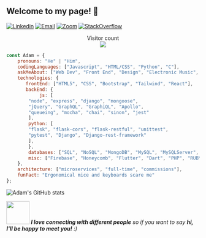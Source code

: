 ## Welcome to my page! :dizzy:
[![Linkedin](https://img.shields.io/badge/-LinkedIn-222222?style=flat-square&logo=Linkedin&logoColor=white&link=https://www.linkedin.com/in/tayloradam1999/)](https://www.linkedin.com/in/tayloradam1999/)
[![Email](https://img.shields.io/badge/Gmail-D14836?style=for-the-badge&logo=gmail&logoColor=white)](https://mail.google.com/mail/u/1/#inbox)
[![Zoom](https://img.shields.io/badge/Zoom-2D8CFF?style=for-the-badge&logo=zoom&logoColor=white)](https://zoom.us/j/4097689492?pwd=RTVrQ3IwM0piU3R4NnpZVUo4S2kxUT09)
[![StackOverflow](https://img.shields.io/badge/Stack_Overflow-FE7A16?style=for-the-badge&logo=stack-overflow&logoColor=white)](https://stackoverflow.com/users/14459358/adam-taylor)

<p align="center"> 
  Visitor count<br>
  <img src="https://profile-counter.glitch.me/tayloradam1999/count.svg" />
</p>



```javascript
const Adam = {
    pronouns: "He" | "Him",
    codingLanguages: ["Javascript", "HTML/CSS", "Python", "C"],
    askMeAbout: ["Web Dev", "Front End", "Design", "Electronic Music", "MMOs"],
    technologies: {
       frontEnd: ["HTML5", "CSS", "Bootstrap", "Tailwind", "React"],
       backEnd: {
            js: [
		"node", "express", "django", "mongoose",
		"jQuery", "GraphQL", "GraphiQL", "Apollo",
		"queueing", "mocha", "chai", "sinon", "jest"
		],
		python: [
		"flask", "flask-cors", "flask-restful", "unittest",
		"pytest", "Django", "Django-rest-framework"
		], 
        },
        databases: ["SQL", "NoSQL", "MongoDB", "MySQL", "MySQLServer", "Microsoft SQL Server", "PostgreSQL"],
        misc: ["Firebase", "Honeycomb", "Flutter", "Dart", "PHP", "RUBY", "Swift", "SwiftUI"]
    },
    architecture: ["microservices", "full-time", "commissions"],
    funFact: "Ergonomical mice and keyboards scare me"
};
```
![Adam's GitHub stats](https://github-readme-stats.vercel.app/api?username=tayloradam1999&show_icons=true&theme=radical)

<img src="https://media.giphy.com/media/LnQjpWaON8nhr21vNW/giphy.gif" width="60"> <em><b>I love connecting with different people</b> so if you want to say <b>hi, I'll be happy to meet you!</b> :)</em>
